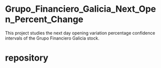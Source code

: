 # Grupo_Financiero_Galicia_Next_Open_Percent_Change
This project studies the next day opening variation percentage confidence intervals of the Grupo Financiero Galicia stock.
# repository
